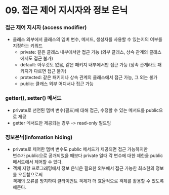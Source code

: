 # 09. 접근 제어 지시자와 정보 은닉

### 접근 제어 지시자 (access modifier)
* 클래스 외부에서 클래스의 멤버 변수, 메서드, 생성자를 사용할 수 있는지의 여부를 지정하는 키워드
  * private: 같은 클래스 내부에서만 접근 가능 (외부 클래스, 상속 관계의 클래스에서도 접근 불가)
  * default: 아무것도 없음, 같은 패키지 내부에서만 접근 가능 (상속 관계라도 패키지가 다르면 접근 불가)
  * protected: 같은 패키지나 상속 관계의 클래스에서 접근 가능, 그 외는 불가
  * public: 클래스 외부 어디서나 접근 가능

### getter(), setter() 메서드
* private로 선언된 멤버 변수(필드)에 대해 접근, 수정할 수 있는 메서드를 public으로 제공
* getter 메서드만 제공되는 경우 -> read-only 필드임

### 정보은닉(infomation hiding)
* private로 제어한 멤버 변수도 public 메서드가 제공되면 접근 가능하지만<br/> 
  변수가 public으로 공개되었을 때보다 private 일때 각 변수에 대한 제한을 public 메서드에서 제어할 수 있다.
* 객체 지향 프로그래밍에서 정보 은닉은 필요한 외부에서 접근 가능한 최소한의 정보를 오픈함으로써<br/>
  객체의 오류를 방지하여 클라이언트 객체가 더 효율적으로 객체를 활용할 수 있도록 해준다.